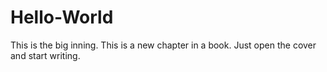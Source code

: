 # Hello-World
This is the big inning.
This is a new chapter in a book. Just open the cover and start writing.
